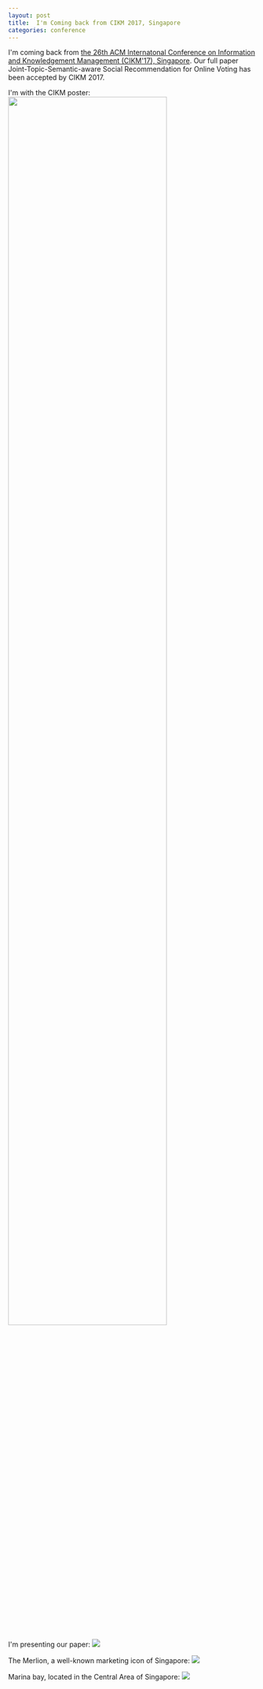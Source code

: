 ```yaml
---
layout: post
title:  I'm Coming back from CIKM 2017, Singapore
categories: conference
---
```


I'm coming back from [the 26th ACM Internatonal Conference on Information and Knowledgement Management (CIKM'17), Singapore](http://cikm2017.org/). Our full paper Joint-Topic-Semantic-aware Social Recommendation for Online Voting has been accepted by CIKM 2017.

I'm with the CIKM poster:
<img src="https://github.com/hwwang55/hwwang55.github.io/blob/master/_posts/pic/2017-11-17-conference-poster.jpg?raw=true" width="80%" />

I'm presenting our paper:
<img src="https://github.com/hwwang55/hwwang55.github.io/blob/master/_posts/pic/2017-11-17-presentation.jpg?raw=true" />

The Merlion, a well-known marketing icon of Singapore:
<img src="https://github.com/hwwang55/hwwang55.github.io/blob/master/_posts/pic/2017-11-17-merlion.jpg?raw=true" />

Marina bay, located in the Central Area of Singapore:
<img src="https://github.com/hwwang55/hwwang55.github.io/blob/master/_posts/pic/2017-11-17-marina-bay.jpg?raw=true" />
